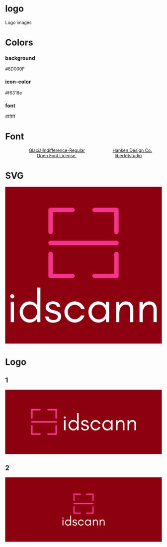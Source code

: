 # logo
Logo images

# Colors

### background
#8D000F

### icon-color
#f6318e

### font
#fffff



# Font

<div class="glitter-meta-authors" style="color: rgb(255, 255, 255);">
        Font in use <a target="_blank" href="https://hanken.co/product/hk-grotesk/">GlacialIndifference-Regular</a> designed by
        <a target="_blank" href="https://hanken.co/">Hanken Design Co.</a>
        and licensed under
        <a target="_blank" href="http://scripts.sil.org/cms/scripts/page.php?site_id=nrsi&amp;id=OFL_web">Open Font License.</a>
          Icon Designed by
          <a target="_blank" href="https://thenounproject.com/fatnaruto">libertetstudio</a></div>
          
# SVG          
<svg data-v-fde0c5aa="" xmlns="http://www.w3.org/2000/svg" viewBox="0 0 300 300" class="iconAbove">
<!----><defs data-v-fde0c5aa=""><!----></defs><rect data-v-fde0c5aa="" fill="#8D000F" x="0" y="0" width="300px" height="300px" class="logo-background-square"></rect><defs data-v-fde0c5aa=""><!----></defs><g data-v-fde0c5aa="" id="54f43b07-ad87-44e6-806d-590bf7ce660b" fill="#ffffff" transform="matrix(6.304619608789318,0,0,6.304619608789318,3.480638728472268,175.01373206268428)"><path d="M2.04 5.01C1.92 4.89 1.78 4.83 1.60 4.83C1.43 4.83 1.28 4.89 1.16 5.01C1.04 5.13 0.98 5.28 0.98 5.45C0.98 5.63 1.04 5.77 1.16 5.89C1.28 6.02 1.43 6.08 1.60 6.08C1.78 6.08 1.92 6.02 2.04 5.89C2.17 5.77 2.23 5.63 2.23 5.45C2.23 5.28 2.17 5.13 2.04 5.01ZM2.10 13.30L2.10 7.14L1.12 7.14L1.12 13.30ZM9.16 10.22C9.16 10.82 8.95 11.34 8.53 11.79C8.12 12.24 7.60 12.46 6.99 12.46C6.37 12.46 5.86 12.24 5.44 11.79C5.02 11.34 4.82 10.82 4.82 10.22C4.82 9.62 5.02 9.10 5.44 8.65C5.86 8.20 6.37 7.98 6.99 7.98C7.60 7.98 8.12 8.20 8.53 8.65C8.95 9.10 9.16 9.62 9.16 10.22ZM10.14 13.30L10.14 2.80L9.16 2.80L9.16 8.19C9.10 8.12 9.04 8.05 8.98 7.98C8.40 7.33 7.68 7.00 6.83 7.00C5.98 7.00 5.26 7.33 4.68 7.98C4.12 8.61 3.84 9.36 3.84 10.22C3.84 11.08 4.12 11.83 4.68 12.46C5.26 13.11 5.98 13.44 6.83 13.44C7.68 13.44 8.40 13.11 8.98 12.46C9.04 12.39 9.10 12.32 9.16 12.25L9.16 13.30ZM13.13 12.42C12.88 12.26 12.70 11.98 12.60 11.58L11.56 11.58C11.78 12.85 12.60 13.48 14.03 13.48C14.36 13.48 14.67 13.44 14.96 13.36C15.25 13.28 15.51 13.17 15.75 13.01C16.22 12.69 16.46 12.20 16.46 11.54C16.46 10.88 16.14 10.39 15.51 10.09C15.24 9.96 14.94 9.86 14.63 9.79C14.32 9.72 14.02 9.64 13.75 9.56C13.48 9.47 13.25 9.37 13.07 9.24C12.89 9.11 12.79 8.91 12.79 8.63C12.79 8.35 12.91 8.15 13.13 8.01C13.35 7.88 13.61 7.81 13.92 7.81C14.22 7.81 14.48 7.87 14.69 7.98C14.91 8.09 15.07 8.32 15.17 8.67L16.22 8.67C16.09 8.04 15.83 7.61 15.43 7.37C15.03 7.12 14.54 7.00 13.94 7.00C13.35 7.00 12.83 7.16 12.40 7.47C11.97 7.79 11.76 8.25 11.76 8.86C11.76 9.17 11.84 9.43 11.99 9.66C12.15 9.88 12.39 10.07 12.71 10.22C12.98 10.34 13.28 10.44 13.59 10.52C13.90 10.59 14.19 10.68 14.46 10.76C15.10 10.97 15.43 11.27 15.43 11.66C15.43 12.33 14.98 12.67 14.08 12.67C13.69 12.67 13.38 12.59 13.13 12.42ZM23.62 9.35C23.42 8.66 23.05 8.10 22.50 7.67C21.94 7.23 21.30 7.01 20.59 7.01C19.71 7.01 18.97 7.33 18.35 7.97C17.75 8.59 17.44 9.34 17.44 10.22C17.44 11.09 17.75 11.84 18.35 12.48C18.63 12.78 18.97 13.01 19.35 13.18C19.73 13.35 20.12 13.44 20.51 13.44C20.90 13.44 21.25 13.39 21.56 13.28C22.55 12.94 23.21 12.27 23.56 11.28L22.46 11.28C22.27 11.63 22.01 11.90 21.68 12.11C21.35 12.32 20.99 12.42 20.59 12.42C20.00 12.42 19.49 12.20 19.07 11.77C18.66 11.33 18.45 10.82 18.45 10.22C18.45 9.63 18.66 9.12 19.07 8.69C19.27 8.49 19.49 8.33 19.75 8.21C20.02 8.09 20.33 8.04 20.69 8.04C21.06 8.04 21.42 8.16 21.77 8.40C22.12 8.64 22.39 8.96 22.55 9.35ZM30.06 10.22C30.06 10.82 29.85 11.34 29.44 11.79C29.02 12.24 28.50 12.46 27.89 12.46C27.27 12.46 26.76 12.24 26.34 11.79C25.93 11.34 25.72 10.82 25.72 10.22C25.72 9.62 25.93 9.10 26.34 8.65C26.76 8.20 27.27 7.98 27.89 7.98C28.50 7.98 29.02 8.20 29.44 8.65C29.85 9.10 30.06 9.62 30.06 10.22ZM31.04 13.30L31.04 7.14L30.06 7.14L30.06 8.19C30.00 8.12 29.94 8.05 29.88 7.98C29.30 7.33 28.58 7.00 27.73 7.00C26.88 7.00 26.17 7.33 25.59 7.98C25.02 8.61 24.74 9.36 24.74 10.22C24.74 11.08 25.02 11.83 25.59 12.46C26.17 13.11 26.88 13.44 27.73 13.44C28.58 13.44 29.30 13.11 29.88 12.46C29.94 12.39 30.00 12.32 30.06 12.25L30.06 13.30ZM37.39 13.30L38.37 13.30L38.37 9.45C38.37 8.74 38.19 8.16 37.81 7.72C37.63 7.50 37.40 7.33 37.13 7.20C36.86 7.08 36.50 7.01 36.06 7.01C35.63 7.01 35.24 7.13 34.90 7.36C34.58 7.57 34.32 7.85 34.12 8.20L34.12 7.14L33.14 7.14L33.14 13.30L34.12 13.30L34.12 10.72C34.12 9.94 34.27 9.32 34.56 8.86C34.72 8.60 34.93 8.39 35.20 8.23C35.46 8.07 35.80 7.99 36.22 7.99C36.64 7.99 36.94 8.14 37.12 8.42C37.30 8.71 37.39 9.05 37.39 9.45ZM44.52 13.30L45.50 13.30L45.50 9.45C45.50 8.74 45.31 8.16 44.94 7.72C44.75 7.50 44.52 7.33 44.25 7.20C43.98 7.08 43.63 7.01 43.19 7.01C42.75 7.01 42.36 7.13 42.03 7.36C41.71 7.57 41.45 7.85 41.24 8.20L41.24 7.14L40.26 7.14L40.26 13.30L41.24 13.30L41.24 10.72C41.24 9.94 41.39 9.32 41.69 8.86C41.85 8.60 42.06 8.39 42.32 8.23C42.58 8.07 42.92 7.99 43.34 7.99C43.76 7.99 44.06 8.14 44.25 8.42C44.43 8.71 44.52 9.05 44.52 9.45Z"></path></g><defs data-v-fde0c5aa=""><!----></defs><g data-v-fde0c5aa="" id="d259fc3f-ef20-40e5-a743-057f08dca4e9" stroke="none" fill="#F6318E" transform="matrix(4.208333333333334,0,0,4.208333333333334,82.66666666666666,39.999999999999986)"><g data-name="16-scan"><path d="M31 17H1a1 1 0 0 1 0-2h30a1 1 0 0 1 0 2zM1 12a1 1 0 0 1-1-1V1a1 1 0 0 1 1-1h10a1 1 0 0 1 0 2H2v9a1 1 0 0 1-1 1zM31 12a1 1 0 0 1-1-1V2h-9a1 1 0 0 1 0-2h10a1 1 0 0 1 1 1v10a1 1 0 0 1-1 1zM31 32H21a1 1 0 0 1 0-2h9v-9a1 1 0 0 1 2 0v10a1 1 0 0 1-1 1zM11 32H1a1 1 0 0 1-1-1V21a1 1 0 0 1 2 0v9h9a1 1 0 0 1 0 2z"></path></g></g>
<!----></svg>


# Logo

## 1
![1/cover.png](1/cover.png)

## 2
![2/cover.png](2/cover.png)
